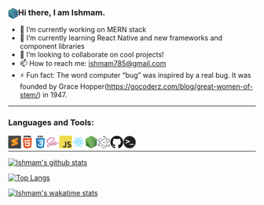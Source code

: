### Hi there,<img align="left" alt="Electrode" width="20px" src="https://raw.githubusercontent.com/IshmamR/IshmamR/master/imgs/electrode.png" /> I am Ishmam.

<!--
**IshmamR/IshmamR** is a ✨ _special_ ✨ repository because its `README.md` (this file) appears on your GitHub profile.

Here are some ideas to get you started:
-->

- 🔭 I’m currently working on MERN stack
- 🌱 I’m currently learning React Native and new frameworks and component libraries
- 👯 I’m looking to collaborate on cool projects!
- 📫 How to reach me: ishmam785@gmail.com
- ⚡ Fun fact: The word computer “bug” was inspired by a real bug. It was founded by Grace Hopper(https://gocoderz.com/blog/great-women-of-stem/) in 1947.
<!--
- 🤔 I’m looking for help with ...
- 💬 Ask me about ...
- 😄 Pronouns: ...
  -->

---

### Languages and Tools:

<img align="left" alt="Sublime Text" width="26px" src="https://raw.githubusercontent.com/github/explore/80688e429a7d4ef2fca1e82350fe8e3517d3494d/topics/sublime-text/sublime-text.png" />
<img align="left" alt="HTML5" width="26px" src="https://raw.githubusercontent.com/github/explore/80688e429a7d4ef2fca1e82350fe8e3517d3494d/topics/html/html.png" />
<img align="left" alt="CSS3" width="26px" src="https://raw.githubusercontent.com/github/explore/80688e429a7d4ef2fca1e82350fe8e3517d3494d/topics/css/css.png" />
<img align="left" alt="Sass" width="26px" src="https://raw.githubusercontent.com/github/explore/80688e429a7d4ef2fca1e82350fe8e3517d3494d/topics/sass/sass.png" />
<img align="left" alt="JavaScript" width="26px" src="https://raw.githubusercontent.com/github/explore/80688e429a7d4ef2fca1e82350fe8e3517d3494d/topics/javascript/javascript.png" />
<img align="left" alt="React" width="26px" src="https://raw.githubusercontent.com/github/explore/80688e429a7d4ef2fca1e82350fe8e3517d3494d/topics/react/react.png" />
<img align="left" alt="Node.js" width="26px" src="https://raw.githubusercontent.com/github/explore/80688e429a7d4ef2fca1e82350fe8e3517d3494d/topics/nodejs/nodejs.png" />
<img align="left" alt="ElectronJS" width="26px" src="https://raw.githubusercontent.com/github/explore/80688e429a7d4ef2fca1e82350fe8e3517d3494d/topics/electron/electron.png" />
<img align="left" alt="GitHub" width="26px" src="https://raw.githubusercontent.com/github/explore/78df643247d429f6cc873026c0622819ad797942/topics/github/github.png" />
<img align="left" alt="Terminal" width="26px" src="https://raw.githubusercontent.com/github/explore/80688e429a7d4ef2fca1e82350fe8e3517d3494d/topics/terminal/terminal.png" />
<br />

---

[![Ishmam's github stats](https://github-readme-stats.vercel.app/api?username=IshmamR&show_icons=true&theme=react)](https://github.com/IshmamR/)

[![Top Langs](https://github-readme-stats.vercel.app/api/top-langs/?username=IshmamR&layout=compact&theme=react)](https://github.com/IshmamR?tab=repositories)

[![Ishmam's wakatime stats](https://github-readme-stats.vercel.app/api/wakatime?username=Promethewz&layout=compact)](https://github.com/anuraghazra/github-readme-stats)

<!--
<a href="https://github.com/IshmamR/">
  <img align="center" src="https://github-readme-stats.vercel.app/api/pin/?username=IshmamR&repo=REPO" />
</a>
<a href="https://github.com/IshmamR?tab=repositories">
  <img align="center" src="https://github-readme-stats.vercel.app/api/pin/?username=IshmamR&repo=REPO" />
</a>
-->
